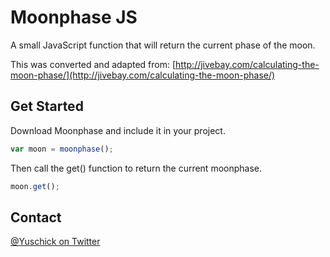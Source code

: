 # Moonphase JS
A small JavaScript function that will return the current phase of the moon.

This was converted and adapted from: [http://jivebay.com/calculating-the-moon-phase/](http://jivebay.com/calculating-the-moon-phase/)

## Get Started
Download Moonphase and include it in your project.
```javascript
var moon = moonphase();
```
Then call the get() function to return the current moonphase.
```javascript
moon.get();
```

## Contact
[@Yuschick on Twitter](http://www.twitter.com/Yuschick)

